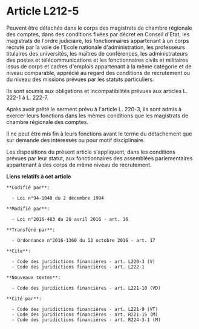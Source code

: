 # Article L212-5

Peuvent être détachés dans le corps des magistrats de chambre régionale des comptes, dans des conditions fixées par décret en
Conseil d'Etat, les magistrats de l'ordre judiciaire, les fonctionnaires appartenant à un corps recruté par la voie de
l'Ecole nationale d'administration, les professeurs titulaires des universités, les maîtres de conférences, les
administrateurs des postes et télécommunications et les fonctionnaires civils et militaires issus de corps et cadres
d'emplois appartenant à la même catégorie et de niveau comparable, apprécié au regard des conditions de recrutement ou du
niveau des missions prévues par les statuts particuliers. 

Ils sont soumis aux obligations et incompatibilités prévues aux articles L. 222-1 à L. 222-7. 

Après avoir prêté le serment prévu à l'article L. 220-3, ils sont admis à exercer leurs fonctions dans les mêmes conditions
que les magistrats de chambre régionale des comptes. 

Il ne peut être mis fin à leurs fonctions avant le terme du détachement que sur demande des intéressés ou pour motif
disciplinaire. 

Les dispositions du présent article s'appliquent, dans les conditions prévues par leur statut, aux fonctionnaires des
assemblées parlementaires appartenant à des corps de même niveau de recrutement.

**Liens relatifs à cet article**

	**Codifié par**:

	  - Loi n°94-1040 du 2 décembre 1994

	**Modifié par**:

	  - Loi n°2016-483 du 20 avril 2016 - art. 16

	**Transféré par**:

	  - Ordonnance n°2016-1360 du 13 octobre 2016 - art. 17

	**Cite**:

	  - Code des juridictions financières - art. L220-3 (V)
	  - Code des juridictions financières - art. L222-1

	**Nouveaux textes**:

	  - Code des juridictions financières - art. L221-10 (VD)

	**Cité par**:

	  - Code des juridictions financières - art. L221-9 (VT)
	  - Code des juridictions financières - art. R221-15 (M)
	  - Code des juridictions financières - art. R224-3-1 (M)
